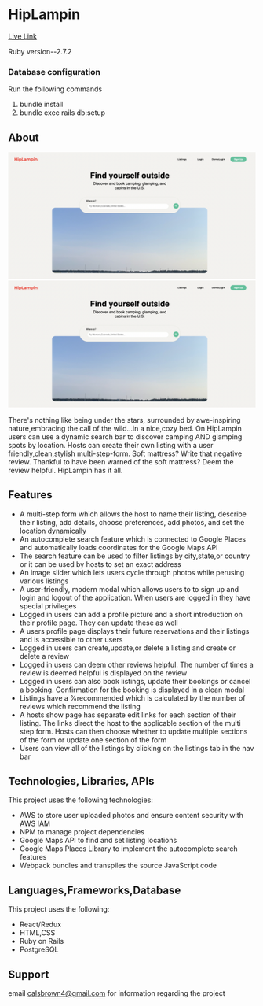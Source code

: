 # HipLampin

<p><a href="https://hip-lampin.herokuapp.com/#/">Live Link</a></p>

Ruby version--2.7.2

<h3>Database configuration</h3>

Run the following commands 
<ol>
  <li>bundle install</li> 
  <li>bundle exec rails db:setup</li>
</ol>
<h2>About</h2>
<span><img src="./app/assets/images/hip_lampin_main_page.png" alt="main-page"></span><span><img src="./app/assets/images/hip_lampin_main_page.png"></span>
<p>There's nothing like being under the stars, surrounded by awe-inspiring nature,embracing the call of the wild...in a nice,cozy bed. On HipLampin users can use a dynamic search bar to discover camping AND glamping spots by location. Hosts can create their own listing with a user friendly,clean,stylish multi-step-form. Soft mattress? Write that negative review. Thankful to have been warned of the soft mattress? Deem the review helpful. HipLampin has it all.</p>
<h2>Features</h2> 
<ul> 
 <li> A multi-step form which allows the host to name their listing, describe their listing, add details, choose preferences, add photos, and set the location dynamically</li>
  <li> An autocomplete search feature which is connected to Google Places and automatically loads coordinates for the Google Maps API</li>
  <li> The search feature can be used to filter listings by city,state,or country or it can be used by hosts to set an exact address</li>
  <li>An image slider which lets users cycle through photos while perusing various listings</li>
  <li>A user-friendly, modern modal which allows users to to sign up and login and logout of the application. When users are logged in they have special privileges</li>
  <li>Logged in users can add a profile picture and a short introduction on their profile page. They can update these as well</li>
  <li>A users profile page displays their future reservations and their listings and is accessible to other users
  <li>Logged in users can create,update,or delete a listing and create or delete a review</li>
  <li>Logged in users can deem other reviews helpful. The number of times a review is deemed helpful is displayed on the review</li>
  <li>Logged in users can also book listings, update their bookings or cancel a booking. Confirmation for the booking is displayed in a clean modal</li>
  <li>Listings have a %recommended which is calculated by the number of reviews which recommend the listing</li>
  <li> A hosts show page has separate edit links for each section of their listing. The links direct the host to the applicable section of the multi step form. Hosts can then choose whether to update multiple sections of the form or update one section of the form</li>
  <li> Users can view all of the listings by clicking on the listings tab in the nav bar</li>
</ul>
<h2>Technologies, Libraries, APIs</h2>
 <p>This project uses the following technologies:</p>
<ul>
  <li>AWS to store user uploaded photos and ensure content security with AWS IAM</li>
  <li>NPM to manage project dependencies</li>
  <li>Google Maps API to find and set listing locations</li>
  <li>Google Maps Places Library to implement the autocomplete search features</li>
  <li>Webpack bundles and transpiles the source JavaScript code</li>
</ul>

<h2>Languages,Frameworks,Database</h2>
 <p>This project uses the following:</p>
<ul>
  <li>React/Redux</li>
  <li>HTML,CSS</li>
  <li>Ruby on Rails</li>
  <li>PostgreSQL</li>
</ul>

<h2>Support</h2>

email calsbrown4@gmail.com for information regarding the project


